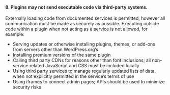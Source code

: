 <h4>8. Plugins may not send executable code via third-party systems.</h4>

Externally loading code from documented services is permitted, however all communication must be made as securely as possible. Executing outside code within a plugin when not acting as a service is not allowed, for example:

* Serving updates or otherwise installing plugins, themes, or add-ons from servers other than WordPress.org’s
* Installing premium versions of the same plugin
* Calling third party CDNs for reasons other than font inclusions; all non-service related JavaScript and CSS must be included locally
* Using third party services to manage regularly updated lists of data, when not explicitly permitted in the service’s terms of use
* Using iframes to connect admin pages; APIs should be used to minimize security risks